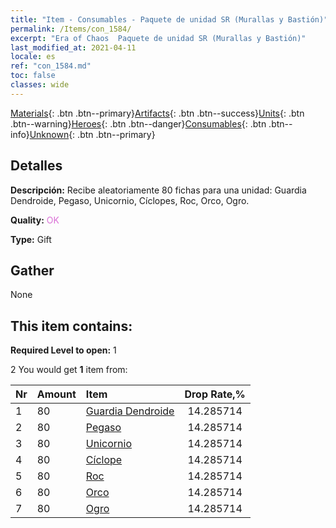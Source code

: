 ```yaml
---
title: "Item - Consumables - Paquete de unidad SR (Murallas y Bastión)"
permalink: /Items/con_1584/
excerpt: "Era of Chaos  Paquete de unidad SR (Murallas y Bastión)"
last_modified_at: 2021-04-11
locale: es
ref: "con_1584.md"
toc: false
classes: wide
---
```

 [Materials](/es/Items/){: .btn .btn--primary}[Artifacts](/es/Items/Artifacts/){: .btn .btn--success}[Units](/es/Items/Units/){: .btn .btn--warning}[Heroes](/es/Items/Heroes/){: .btn .btn--danger}[Consumables](/es/Items/Consumables/){: .btn .btn--info}[Unknown](/es/Items/Unknown/){: .btn .btn--primary}

## Detalles
 **Descripción:** Recibe aleatoriamente 80 fichas para una unidad: Guardia Dendroide, Pegaso, Unicornio, Cíclopes, Roc, Orco, Ogro.

 **Quality:** <span style="color: #DA70D6">OK</span>

 **Type:** Gift

## Gather

  None

## This item contains:

 **Required Level to open:** 1

 2 You would get **1** item  from:

  | Nr | Amount |     Item    | Drop Rate,% |
  |:---|:-------|:------------|:---------:|
  | 1 | 80 | [Guardia Dendroide](/es/Items/unt_203/) | 14.285714 | 
  | 2 | 80 | [Pegaso](/es/Items/unt_202/) | 14.285714 | 
  | 3 | 80 | [Unicornio](/es/Items/unt_204/) | 14.285714 | 
  | 4 | 80 | [Cíclope](/es/Items/unt_222/) | 14.285714 | 
  | 5 | 80 | [Roc](/es/Items/unt_221/) | 14.285714 | 
  | 6 | 80 | [Orco](/es/Items/unt_219/) | 14.285714 | 
  | 7 | 80 | [Ogro](/es/Items/unt_220/) | 14.285714 | 
